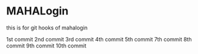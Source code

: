 # MAHALogin
this is for git hooks  of mahalogin

1st commit
2nd commit
3rd commit
4th commit
5th commit
7th commit
8th commit
9th commit
10th commit 
